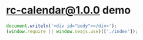 # rc-calendar@1.0.0 demo

```js
document.writeln('<div id="body"></div>');
(window.require || window.seajs.use)(['./index']);
```
